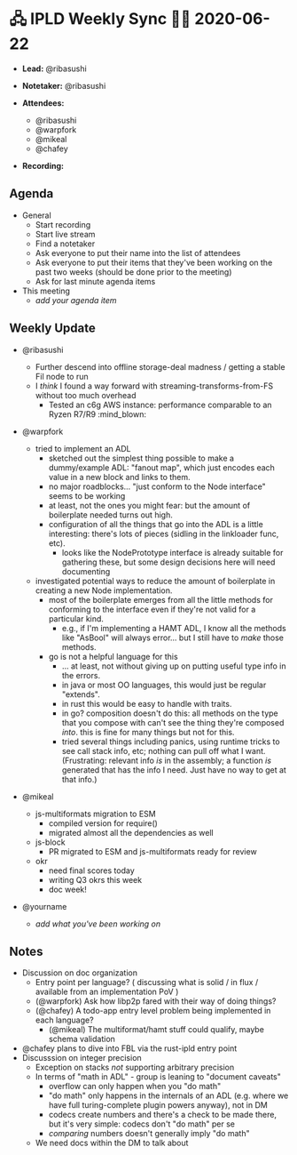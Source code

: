# 🖧 IPLD Weekly Sync 🙌🏽 2020-06-22

- **Lead:** @ribasushi
- **Notetaker:** @ribasushi
- **Attendees:**
  - @ribasushi
  - @warpfork
  - @mikeal
  - @chafey
 
- **Recording:** 

## Agenda

- General
  - Start recording
  - Start live stream
  - Find a notetaker
  - Ask everyone to put their name into the list of attendees
  - Ask everyone to put their items that they've been working on the past two weeks (should be done prior to the meeting)
  - Ask for last minute agenda items
- This meeting
  - _add your agenda item_


## Weekly Update

 - @ribasushi
   - Further descend into offline storage-deal madness / getting a stable Fil node to run
   - I *think* I found a way forward with streaming-transforms-from-FS without too much overhead
       - Tested an c6g AWS instance: performance comparable to an Ryzen R7/R9 :mind_blown: 

- @warpfork
    - tried to implement an ADL
        - sketched out the simplest thing possible to make a dummy/example ADL: "fanout map", which just encodes each value in a new block and links to them.
        - no major roadblocks... "just conform to the Node interface" seems to be working
        - at least, not the ones you might fear: but the amount of boilerplate needed turns out high.
        - configuration of all the things that go into the ADL is a little interesting: there's lots of pieces (sidling in the linkloader func, etc).
            - looks like the NodePrototype interface is already suitable for gathering these, but some design decisions here will need documenting
    - investigated potential ways to reduce the amount of boilerplate in creating a new Node implementation.
        - most of the boilerplate emerges from all the little methods for conforming to the interface even if they're not valid for a particular kind.
            - e.g., if I'm implementing a HAMT ADL, I know all the methods like "AsBool" will always error... but I still have to *make* those methods.
        - go is not a helpful language for this
            - ... at least, not without giving up on putting useful type info in the errors.
            - in java or most OO languages, this would just be regular "extends".
            - in rust this would be easy to handle with traits.
            - in go?  composition doesn't do this: all methods on the type that you compose with can't see the thing they're composed *into*.  this is fine for many things but not for this.
            - tried several things including panics, using runtime tricks to see call stack info, etc; nothing can pull off what I want.  (Frustrating: relevant info *is* in the assembly; a function *is* generated that has the info I need.  Just have no way to get at that info.)

 - @mikeal
     - js-multiformats migration to ESM
         - compiled version for require()
         - migrated almost all the dependencies as well
     - js-block
         - PR migrated to ESM and js-multiformats ready for review
     - okr
         - need final scores today
         - writing Q3 okrs this week
         - doc week!

 - @yourname
   - _add what you've been working on_

## Notes
- Discussion on doc organization
    - Entry point per language? ( discussing what is solid / in flux / available from an implementation PoV )
    - (@warpfork) Ask how libp2p fared with their way of doing things?
    - (@chafey) A todo-app entry level problem being implemented in each language?
        - (@mikeal) The multiformat/hamt stuff could qualify, maybe schema validation
- @chafey plans to dive into FBL via the rust-ipld entry point
- Discusssion on integer precision
    - Exception on stacks *not* supporting arbitrary precision 
    - In terms of "math in ADL" - group is leaning to "document caveats"
        - overflow can only happen when you "do math"
        - "do math" only happens in the internals of an ADL (e.g. where we have full turing-complete plugin powers anyway), not in DM
        - codecs create numbers and there's a check to be made there, but it's very simple: codecs don't "do math" per se
        - _comparing_ numbers doesn't generally imply "do math"
    - We need docs within the DM to talk about 
